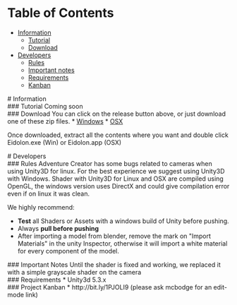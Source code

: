 # Table of Contents
* [Information](#information)
  * [Tutorial](#tutorial)
  * [Download](#download)
* [Developers](#developers)
  * [Rules](#rules)
  * [Important notes](#notes)
  * [Requirements](#requirements)
  * [Kanban](#kanban)

<div id='information'/>
# Information

<div id='tutorial'/>
### Tutorial
Coming soon

<div id='download'/>
### Download
You can click on the release button above, or just download one of these zip files.
* <a href="https://github.com/mcbodge/eidolon/releases/download/prototype/Windows-stable.zip">Windows</a>
* <a href="https://github.com/mcbodge/eidolon/releases/download/prototype/OSX-stable.zip">OSX</a>

Once downloaded, extract all the contents where you want and double click Eidolon.exe (Win) or Eidolon.app (OSX)

<div id='developers'/>
# Developers

<div id='rules'/>
### Rules
Adventure Creator has some bugs related to cameras when using Unity3D for linux. For the best experience we suggest using Unity3D with Windows. Shader with Unity3D for Linux and OSX are compiled using OpenGL, the windows version uses DirectX and could give compilation error even if on linux it was clean.

We highly recommend:
* <b>Test</b> all Shaders or Assets with a windows build of Unity before pushing.
* Always <b>pull before pushing</b>
* After importing a model from blender, remove the mark on "Import Materials" in the unity Inspector, otherwise it will import a white material for every component of the model.

<div id='notes'/>
### Important Notes
Until the shader is fixed and working, we replaced it with a simple grayscale shader on the camera

<div id='requirements'/>
### Requirements
* Unity3d 5.3.x

<div id='kanban'/>
### Project Kanban
* http://bit.ly/1PJOLI9 (please ask mcbodge for an edit-mode link)
